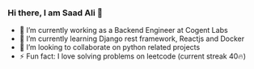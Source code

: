 ### Hi there, I am Saad Ali 👋


- 🔭 I’m currently working as a Backend Engineer at Cogent Labs
- 🌱 I’m currently learning Django rest framework, Reactjs and Docker
- 👯 I’m looking to collaborate on python related projects
- ⚡ Fun fact: I love solving problems on leetcode (current streak 40🔥)
